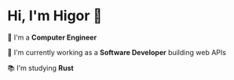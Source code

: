 # Hi, I'm Higor 👋

👷 I'm a **Computer Engineer**

🔭 I'm currently working as a **Software Developer** building web APIs 

📚 I'm studying __Rust__ 
